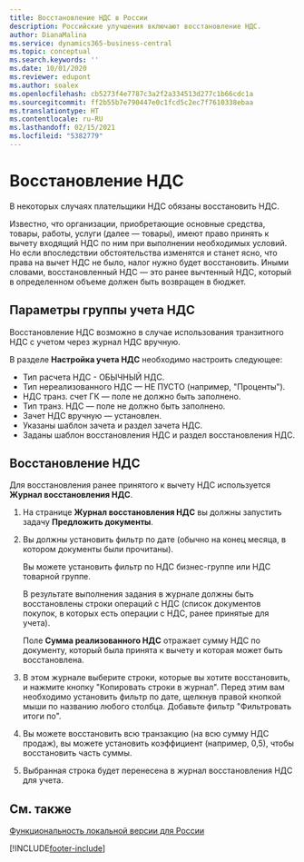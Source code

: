 ```yaml
---
title: Восстановление НДС в России
description: Российские улучшения включают восстановление НДС.
author: DianaMalina
ms.service: dynamics365-business-central
ms.topic: conceptual
ms.search.keywords: ''
ms.date: 10/01/2020
ms.reviewer: edupont
ms.author: soalex
ms.openlocfilehash: cb5273f4e7787c3a2f2a334513d277c1b66cdc1a
ms.sourcegitcommit: ff2b55b7e790447e0c1fcd5c2ec7f7610338ebaa
ms.translationtype: HT
ms.contentlocale: ru-RU
ms.lasthandoff: 02/15/2021
ms.locfileid: "5382779"
---
```

# <a name="vat-reinstatement"></a>Восстановление НДС

В некоторых случаях плательщики НДС обязаны восстановить НДС.

Известно, что организации, приобретающие основные средства, товары, работы, услуги (далее — товары), имеют право принять к вычету входящий НДС по ним при выполнении необходимых условий. Но если впоследствии обстоятельства изменятся и станет ясно, что права на вычет НДС не было, налог нужно будет восстановить. Иными словами, восстановленный НДС — это ранее вычтенный НДС, который в определенном объеме должен быть возвращен в бюджет.

## <a name="vat-accounting-group-settings"></a>Параметры группы учета НДС  

Восстановление НДС возможно в случае использования транзитного НДС с учетом через журнал НДС вручную.  

В разделе **Настройка учета НДС** необходимо настроить следующее:  

- Тип расчета НДС - ОБЫЧНЫЙ НДС.
-  Тип нереализованного НДС — НЕ ПУСТО (например, "Проценты").  
- НДС транз. счет ГК — поле не должно быть заполнено.
- Тип транз. НДС — поле не должно быть заполнено.  
- Зачет НДС вручную — установлен.  
- Указаны шаблон зачета и раздел зачета НДС.  
- Заданы шаблон восстановления НДС и раздел восстановления НДС.

## <a name="vat-reinstatement"></a>Восстановление НДС

Для восстановления ранее принятого к вычету НДС используется **Журнал восстановления НДС**.

1. На странице **Журнал восстановления НДС** вы должны запустить задачу **Предложить документы**.  

2. Вы должны установить фильтр по дате (обычно на конец месяца, в котором документы были прочитаны).  

    Вы можете установить фильтр по НДС бизнес-группе или НДС товарной группе.  

    В результате выполнения задания в журнале должны быть восстановлены строки операций с НДС (список документов покупок, в которых есть операции с НДС, ранее принятые для учета).

    Поле **Сумма реализованного НДС** отражает сумму НДС по документу, который была принята к вычету и которая может быть восстановлена.

3. В этом журнале выберите строки, которые вы хотите восстановить, и нажмите кнопку "Копировать строки в журнал". Перед этим вам необходимо установить фильтр по дате, щелкнув правой кнопкой мыши по названию любого столбца. Добавьте фильтр "Фильтровать итоги по".
4. Вы можете восстановить всю транзакцию (на всю сумму НДС продаж), вы можете установить коэффициент (например, 0,5), чтобы восстановить часть суммы.
5. Выбранная строка будет перенесена в журнал восстановления НДС для учета.

## <a name="see-also"></a>См. также

[Функциональность локальной версии для России](russia-local-functionality.md)  


[!INCLUDE[footer-include](../../includes/footer-banner.md)]